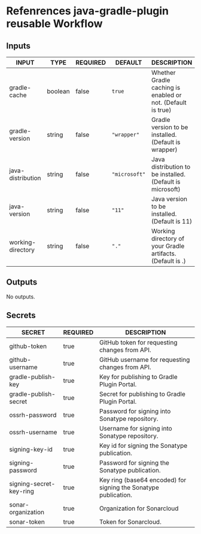 # Refenrences java-gradle-plugin reusable Workflow
## Inputs

<!-- AUTO-DOC-INPUT:START - Do not remove or modify this section -->

|       INPUT       |  TYPE   | REQUIRED |    DEFAULT    |                         DESCRIPTION                         |
|-------------------|---------|----------|---------------|-------------------------------------------------------------|
|   gradle-cache    | boolean |  false   |    `true`     | Whether Gradle caching is enabled or not. (Default is true) |
|  gradle-version   | string  |  false   |  `"wrapper"`  |    Gradle version to be installed. (Default is wrapper)     |
| java-distribution | string  |  false   | `"microsoft"` |  Java distribution to be installed. (Default is microsoft)  |
|   java-version    | string  |  false   |    `"11"`     |        Java version to be installed. (Default is 11)        |
| working-directory | string  |  false   |     `"."`     | Working directory of your Gradle artifacts. (Default is .)  |

<!-- AUTO-DOC-INPUT:END -->
## Outputs

<!-- AUTO-DOC-OUTPUT:START - Do not remove or modify this section -->
No outputs.
<!-- AUTO-DOC-OUTPUT:END -->
## Secrets

<!-- AUTO-DOC-SECRETS:START - Do not remove or modify this section -->

|         SECRET          | REQUIRED |                           DESCRIPTION                           |
|-------------------------|----------|-----------------------------------------------------------------|
|      github-token       |   true   |          GitHub token for requesting changes from API.          |
|     github-username     |   true   |        GitHub username for requesting changes from API.         |
|   gradle-publish-key    |   true   |           Key for publishing to Gradle Plugin Portal.           |
|  gradle-publish-secret  |   true   |         Secret for publishing to Gradle Plugin Portal.          |
|     ossrh-password      |   true   |         Password for signing into Sonatype repository.          |
|     ossrh-username      |   true   |         Username for signing into Sonatype repository.          |
|     signing-key-id      |   true   |          Key id for signing the Sonatype publication.           |
|    signing-password     |   true   |         Password for signing the Sonatype publication.          |
| signing-secret-key-ring |   true   | Key ring (base64 encoded) for signing the Sonatype publication. |
|   sonar-organization    |   true   |                   Organization for Sonarcloud                   |
|       sonar-token       |   true   |                      Token for Sonarcloud.                      |

<!-- AUTO-DOC-SECRETS:END -->

